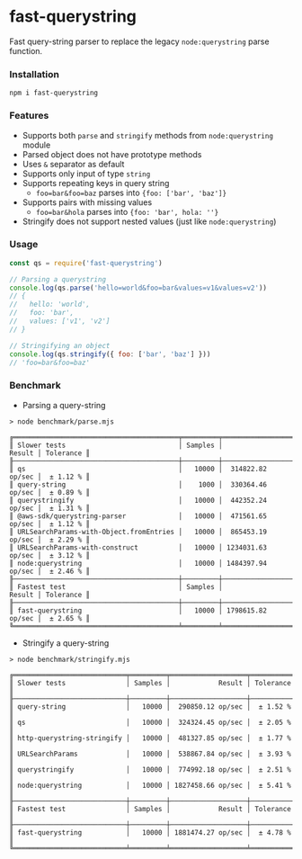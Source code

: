 # fast-querystring

Fast query-string parser to replace the legacy `node:querystring` parse function.

### Installation

```
npm i fast-querystring
```

### Features

- Supports both `parse` and `stringify` methods from `node:querystring` module
- Parsed object does not have prototype methods
- Uses `&` separator as default
- Supports only input of type `string`
- Supports repeating keys in query string
  - `foo=bar&foo=baz` parses into `{foo: ['bar', 'baz']}`
- Supports pairs with missing values
  - `foo=bar&hola` parses into `{foo: 'bar', hola: ''}`
- Stringify does not support nested values (just like `node:querystring`)

### Usage

```javascript
const qs = require('fast-querystring')

// Parsing a querystring
console.log(qs.parse('hello=world&foo=bar&values=v1&values=v2'))
// {
//   hello: 'world',
//   foo: 'bar',
//   values: ['v1', 'v2']
// }

// Stringifying an object
console.log(qs.stringify({ foo: ['bar', 'baz'] }))
// 'foo=bar&foo=baz'
```

### Benchmark

- Parsing a query-string

```
> node benchmark/parse.mjs

╔═════════════════════════════════════════╤═════════╤═══════════════════╤═══════════╗
║ Slower tests                            │ Samples │            Result │ Tolerance ║
╟─────────────────────────────────────────┼─────────┼───────────────────┼───────────╢
║ qs                                      │   10000 │  314822.82 op/sec │  ± 1.12 % ║
║ query-string                            │    1000 │  330364.46 op/sec │  ± 0.89 % ║
║ querystringify                          │   10000 │  442352.24 op/sec │  ± 1.31 % ║
║ @aws-sdk/querystring-parser             │   10000 │  471561.65 op/sec │  ± 1.12 % ║
║ URLSearchParams-with-Object.fromEntries │   10000 │  865453.19 op/sec │  ± 2.29 % ║
║ URLSearchParams-with-construct          │   10000 │ 1234031.63 op/sec │  ± 3.12 % ║
║ node:querystring                        │   10000 │ 1484397.94 op/sec │  ± 2.46 % ║
╟─────────────────────────────────────────┼─────────┼───────────────────┼───────────╢
║ Fastest test                            │ Samples │            Result │ Tolerance ║
╟─────────────────────────────────────────┼─────────┼───────────────────┼───────────╢
║ fast-querystring                        │   10000 │ 1798615.82 op/sec │  ± 2.65 % ║
╚═════════════════════════════════════════╧═════════╧═══════════════════╧═══════════╝
```

- Stringify a query-string

```
> node benchmark/stringify.mjs

╔════════════════════════════╤═════════╤═══════════════════╤═══════════╗
║ Slower tests               │ Samples │            Result │ Tolerance ║
╟────────────────────────────┼─────────┼───────────────────┼───────────╢
║ query-string               │   10000 │  290850.12 op/sec │  ± 1.52 % ║
║ qs                         │   10000 │  324324.45 op/sec │  ± 2.05 % ║
║ http-querystring-stringify │   10000 │  481327.85 op/sec │  ± 1.77 % ║
║ URLSearchParams            │   10000 │  538867.84 op/sec │  ± 3.93 % ║
║ querystringify             │   10000 │  774992.18 op/sec │  ± 2.51 % ║
║ node:querystring           │   10000 │ 1827458.66 op/sec │  ± 5.41 % ║
╟────────────────────────────┼─────────┼───────────────────┼───────────╢
║ Fastest test               │ Samples │            Result │ Tolerance ║
╟────────────────────────────┼─────────┼───────────────────┼───────────╢
║ fast-querystring           │   10000 │ 1881474.27 op/sec │  ± 4.78 % ║
╚════════════════════════════╧═════════╧═══════════════════╧═══════════╝
```
